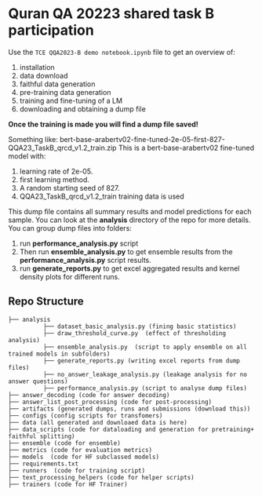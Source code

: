 # Quran QA 20223 shared task B participation

Use the `TCE QQA2023-B demo notebook.ipynb` file to get an overview of:
1. installation
2. data download
3. faithful data generation
4. pre-training data generation
5. training and fine-tuning of a LM
6. downloading and obtaining a dump file

**Once the training is made you will find a dump file saved!**

Something like: bert-base-arabertv02-fine-tuned-2e-05-first-827-QQA23_TaskB_qrcd_v1.2_train.zip
This is a bert-base-arabertv02 fine-tuned model with:
1. learning rate of 2e-05. 
2. first learning method.
3. A random starting seed of 827.
4. QQA23_TaskB_qrcd_v1.2_train training data is used

This dump file contains all summary results and model predictions for each sample. 
You can look at the **analysis** directory of the repo for more details.
You can group dump files into folders:
1. run **performance_analysis.py** script
2. Then run **ensemble_analysis.py** to get ensemble results from the **performance_analysis.py** script results.
3. run **generate_reports.py**  to get excel aggregated results and kernel density plots for different runs. 


## Repo Structure
```
├── analysis
          ├── dataset_basic_analysis.py (fining basic statistics)
          ├── draw_threshold_curve.py  (effect of thresholding analysis)
          ├── ensemble_analysis.py  (script to apply ensemble on all trained models in subfolders)
          ├── generate_reports.py (writing excel reports from dump files)
          ├── no_answer_leakage_analysis.py (leakage analysis for no answer questions)
          ├── performance_analysis.py (script to analyse dump files)
├── answer_decoding (code for answer decoding)
├── answer_list_post_processing (code for post-processing)
├── artifacts (generated dumps, runs and submissions (download this))
├── configs (config scripts for transfomers)
├── data (all generated and downloaed data is here)
├── data_scripts (code for dataloading and generation for pretraining+ faithful splitting)
├── ensemble (code for ensemble)
├── metrics (code for evaluation metrics)
├── models  (code for HF subclassed models)
├── requirements.txt
├── runners  (code for training script)
├── text_processing_helpers (code for helper scripts)
├── trainers (code for HF Trainer)
```

